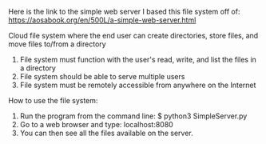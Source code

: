 Here is the link to the simple web server I based this file system off of: https://aosabook.org/en/500L/a-simple-web-server.html

Cloud file system where the end user can create directories, store files, and move files to/from a directory

1. File system must function with the user's read, write, and list the files in a directory
2. File system should be able to serve multiple users
3. File system must be remotely accessible from anywhere on the Internet

How to use the file system:
1. Run the program from the command line: $ python3 SimpleServer.py
2. Go to a web browser and type: localhost:8080
3. You can then see all the files available on the server.


